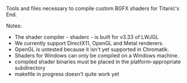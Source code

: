 Tools and files necessary to compile custom BGFX shaders for Titanic's End.

Notes:
- The shader compiler - shaderc - is built for v3.33 of LWJGL
- We currently support DirectX11, OpenGL and Metal renderers.
- OpenGL is untested because it isn't yet supported in Chromatik.
- Shaders for Windows can only be compiled on a Windows machine. 
- compiled shader binaries must be placed in the platform-appropriate subdirectory
- makefile in progress doesn't quite work yet